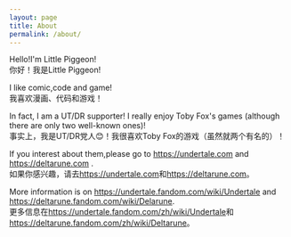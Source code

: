 ```yaml
---
layout: page
title: About
permalink: /about/
---
```


Hello!I'm Little Piggeon!  
你好！我是Little Piggeon!  

I like comic,code and game!  
我喜欢漫画、代码和游戏！  

In fact, I am a UT/DR supporter! I really enjoy Toby Fox's games (although there are only two well-known ones)!  
事实上，我是UT/DR党人😊！我很喜欢Toby Fox的游戏（虽然就两个有名的）！  

If you interest about them,please go to <https://undertale.com> and <https://deltarune.com> .  
如果你感兴趣，请去<https://undertale.com>和<https://deltarune.com>。  

More information is on <https://undertale.fandom.com/wiki/Undertale> and <https://deltarune.fandom.com/wiki/Delarune>.  
更多信息在<https://undertale.fandom.com/zh/wiki/Undertale>和<https://deltarune.fandom.com/zh/wiki/Deltarune>。
